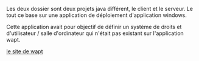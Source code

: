 Les deux dossier sont deux projets java différent, le client et le serveur. Le tout ce base sur une application de déploiement d'application windows.

Cette application avait pour objectif de définir un système de droits et d'utilisateur / salle d'ordinateur qui n'était pas existant sur l'application wapt.

[le site de wapt](https://www.tranquil.it/gerer-parc-informatique/decouvrir-wapt/)
